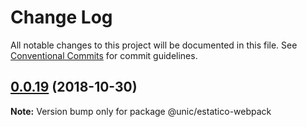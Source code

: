 # Change Log

All notable changes to this project will be documented in this file.
See [Conventional Commits](https://conventionalcommits.org) for commit guidelines.

## [0.0.19](https://github.com/unic/estatico-nou/tree/master/packages/estatico-webpack/compare/@unic/estatico-webpack@0.0.18...@unic/estatico-webpack@0.0.19) (2018-10-30)

**Note:** Version bump only for package @unic/estatico-webpack
